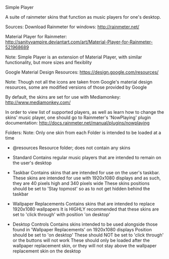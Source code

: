 Simple Player

A suite of rainmeter skins that function as music players for one's desktop.



Sources:
Download Rainmeter for windows:
http://rainmeter.net/

Material Player for Rainmeter:
http://sanityvampire.deviantart.com/art/Material-Player-for-Rainmeter-521968689

Note: Simple Player is an extension of Material Player, with similar functionality, but more sizes and flexiblity

Google Material Design Resources: https://design.google.com/resources/

Note: Though not all the icons are taken from Google's material design resources, some are modified versions of those provided by Google

By default, the skins are set for use with Mediamonkey:
http://www.mediamonkey.com/

In order to view list of supported players, as well as learn how to change the skins' music player, one should go to Rainmeter's 'NowPlaying' plugin documentation:
http://docs.rainmeter.net/manual/plugins/nowplaying



Folders:
Note: Only one skin from each Folder is intended to be loaded at a time

 - @resources
 Resource folder; does not contain any skins

 - Standard
 Contains regular music players that are intended to remain on the user's desktop

 - Taskbar
 Contains skins that are intended for use on the user's taskbar.
 These skins are intended for use with 1920x1080 displays and as such, they are 40 pixels high and 340 pixels wide
 These skins positions should be set to 'Stay topmost' so as to not get hidden behind the taskbar

 - Wallpaper Replacements
 Contains skins that are intended to replace 1920x1080 wallpapers
 It is HIGHLY recommended that these skins are set to 'click through' with position 'on desktop'

 - Desktop Controls
 Contains skins intended to be used alongside those found in 'Wallpaper Replacements' on 1920x1080 displays
 Position should be set to 'on desktop'
 These should NOT be set to 'click through' or the buttons will not work
 These should only be loaded after the wallpaper replacement skin, or they will not stay above the wallpaper replacement skin on the desktop
